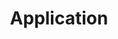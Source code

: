 ---
id: hiring-page-application
title: Application
sidebar_label: Application
sidebar_position: 4
last_update:
  date: 11/08/2025
  author: Ijaan Yudana
---